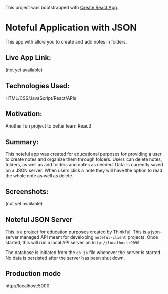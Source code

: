 This project was bootstrapped with [Create React App](https://github.com/facebook/create-react-app).

# Noteful Application with JSON
This app with allow you to create and add notes in folders.  

## Live App Link:  
(not yet available)

## Technologies Used:
HTML/CSS/JavaScript/React/APIs

## Motivation:  
Another fun project to better learn React!

## Summary: 
This noteful app was created for educational purposes for providing a user to create notes and organize them through folders.  Users can delete notes, folders, as well as add folders and notes as needed.  Data is currently saved on a JSON server.  When users click a note they will have the option to read the whole note as well as delete.  

## Screenshots:  
(not yet available)

## Noteful JSON Server
This is a project for education purposes created by Thinkful.
This is a json-server managed API meant for developing `noteful-client` projects.
Once started, this will run a local API server on `http://localhost:9090`.

The database is initiated from the `db.js` file whenever the server is started. No data is persisted after the server has been shut down.

## Production mode
http://localhost:5000
